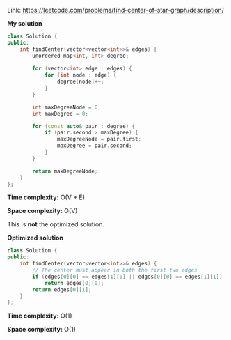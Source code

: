 Link: https://leetcode.com/problems/find-center-of-star-graph/description/

**My solution**

```cpp
class Solution {
public:
    int findCenter(vector<vector<int>>& edges) {
        unordered_map<int, int> degree;
        
        for (vector<int> edge : edges) {
            for (int node : edge) {
                degree[node]++;
            }
        }

        int maxDegreeNode = 0;
        int maxDegree = 0;

        for (const auto& pair : degree) {
            if (pair.second > maxDegree) {
                maxDegreeNode = pair.first;
                maxDegree = pair.second;
            }
        }

        return maxDegreeNode;
    }
};
```

**Time complexity:** O(V + E)

**Space complexity:** O(V)

This is **not** the optimized solution.

**Optimized solution**

```cpp
class Solution {
public:
    int findCenter(vector<vector<int>>& edges) {
        // The center must appear in both the first two edges
        if (edges[0][0] == edges[1][0] || edges[0][0] == edges[1][1])
            return edges[0][0];
        return edges[0][1];
    }
};
```

**Time complexity:** O(1)

**Space complexity:** O(1)